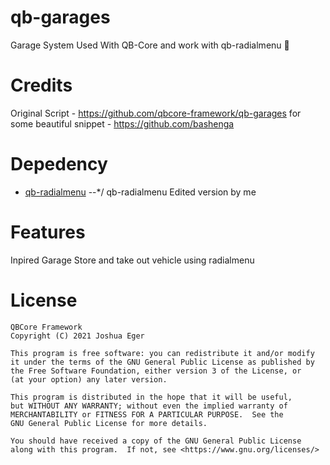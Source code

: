# qb-garages
Garage System Used With QB-Core and work with qb-radialmenu 🚗

# Credits
Original Script - https://github.com/qbcore-framework/qb-garages
for some beautiful snippet - https://github.com/bashenga

# Depedency
* [qb-radialmenu](https://github.com/MahmoodHensem/qb-radialmenu) --*/ qb-radialmenu Edited version by me

# Features
Inpired Garage
Store and take out vehicle using radialmenu

# License

    QBCore Framework
    Copyright (C) 2021 Joshua Eger

    This program is free software: you can redistribute it and/or modify
    it under the terms of the GNU General Public License as published by
    the Free Software Foundation, either version 3 of the License, or
    (at your option) any later version.

    This program is distributed in the hope that it will be useful,
    but WITHOUT ANY WARRANTY; without even the implied warranty of
    MERCHANTABILITY or FITNESS FOR A PARTICULAR PURPOSE.  See the
    GNU General Public License for more details.

    You should have received a copy of the GNU General Public License
    along with this program.  If not, see <https://www.gnu.org/licenses/>